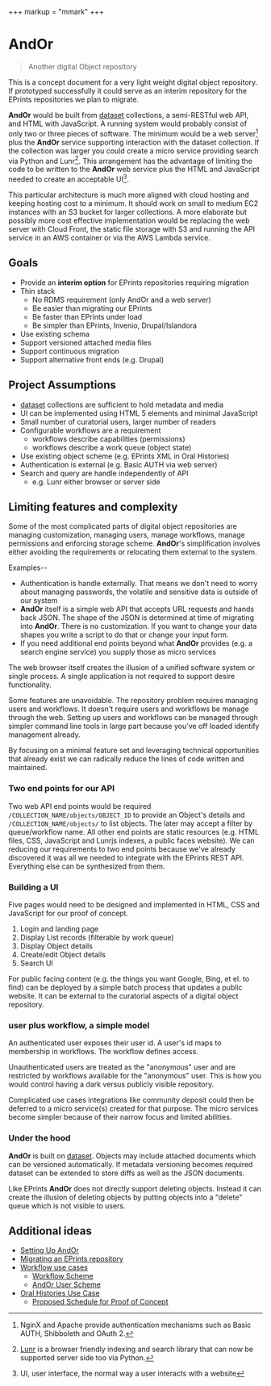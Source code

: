 +++
markup = "mmark"
+++


# AndOr

> <span class="red">An</span>other <span class="red">d</span>igital <span class="red">O</span>bject <span class="red">r</span>epository

This is a concept document for a very light weight digital object
repository. If prototyped successfully it could serve as an
interim repository for the EPrints repositories we plan to migrate.

**AndOr** would be built from [dataset](https://caltechlibrary.github.io/dataset)
collections, a semi-RESTful web API, and HTML with JavaScript.
A running system would probably consist of only two or three
pieces of software. The minimum would be a web server[^1] 
plus the **AndOr** service supporting interaction with the
dataset collection.  If the collection was larger you could create
a micro service providing search via Python and Lunr[^2].
This arrangement has the advantage of limiting the code to be written 
to the **AndOr** web service plus the HTML and JavaScript 
needed to create an acceptable UI[^3].

This particular architecture is much more aligned with 
cloud hosting and keeping hosting cost to a minimum. It should work
on small to medium EC2 instances with an S3 bucket for larger
collections. A more elaborate but possibly more cost effective
implementation would be replacing the web server with Cloud Front,
the static file storage with S3 and running the API service
in an AWS container or via the AWS Lambda service.


## Goals

+ Provide an __interim option__ for EPrints repositories requiring migration
+ Thin stack 
    + No RDMS requirement (only AndOr and a web server)
    + Be easier than migrating our EPrints
    + Be faster than EPrints under load
    + Be simpler than EPrints, Invenio, Drupal/Islandora
+ Use existing schema
+ Support versioned attached media files
+ Support continuous migration
+ Support alternative front ends (e.g. Drupal)


## Project Assumptions

+ [dataset](https://github.com/caltechlibrary/dataset) collections are sufficient to hold metadata and media
+ UI can be implemented using HTML 5 elements and minimal JavaScript
+ Small number of curatorial users, larger number of readers
+ Configurable workflows are a requirement
    + workflows describe capabilities (permissions)
    + workflows describe a work queue (object state)
+ Use existing object scheme (e.g. EPrints XML in Oral Histories)
+ Authentication is external (e.g. Basic AUTH via web server)
+ Search and query are handle independently of API
    + e.g. Lunr either browser or server side


## Limiting features and complexity

Some of the most complicated parts of digital object repositories
are managing customization, managing users, manage workflows,
manage permissions and enforcing storage scheme.  **AndOr**'s 
simplification involves either avoiding the requirements or relocating
them external to the system.  

Examples--

+ Authentication is handle externally. That means we don't need to worry about managing passwords, the volatile and sensitive data is outside of our system
+ **AndOr** itself is a simple web API that accepts URL requests 
and hands back JSON. The shape of the JSON is determined at time of
migrating into **AndOr**. There is no customization.  If you want to change your data shapes you write a script to do that or change your input form.
+ If you need additional end points beyond what **AndOr** provides (e.g. a search engine service) you supply those as micro services 

The web browser itself creates the illusion of a unified software system
or single process. A single application is not required to support desire
functionality.

Some features are unavoidable. The repository problem requires managing
users and workflows. It doesn't require users and workflows
be manage through the web. Setting up users and workflows can be 
managed through simpler command line tools in large part because 
you've off loaded identify management already. 

By focusing on a minimal feature set and leveraging technical
opportunities that already exist we can radically
reduce the lines of code written and maintained.

### Two end points for our API

Two web API end points would be required 
`/COLLECTION_NAME/objects/OBJECT_ID` to provide an Object's details 
and `/COLLECTION_NAME/objects/` to list objects. The later may 
accept a filter by queue/workflow name. All other end points are 
static resources (e.g. HTML files, CSS, JavaScript and 
Lunrjs indexes, a public faces website).  We can reducing our
requirements to two end  points because we've already discovered 
it was all we needed to integrate with the EPrints REST API.
Everything else can be synthesized from them.


### Building a UI

Five pages would need to be designed and implemented in HTML, CSS and
JavaScript for our proof of concept.

1. Login and landing page
2. Display List records (filterable by work queue)
3. Display Object details 
4. Create/edit Object details
5. Search UI

For public facing content (e.g. the things you want 
Google, Bing, et el. to find) can be deployed by a simple batch
process that updates a public website. It can be external to the
curatorial aspects of a digital object repository.

### user plus workflow, a simple model

An authenticated user exposes their user id. A user's id 
maps to membership in workflows. The workflow defines access.

Unauthenticated users are treated as the "anonymous" user and
are restricted by workflows available for the "anonymous" user. 
This is how you would control having a dark versus publicly 
visible repository.

Complicated use cases integrations like community deposit could 
then be deferred to a micro service(s) created for that purpose.
The micro services become simpler because of their narrow focus
and limited abilities.

### Under the hood

**AndOr** is built on [dataset](https://caltechlibrary.github.io/dataset).
Objects may include attached documents which can be versioned 
automatically. If metadata versioning becomes required dataset 
can be extended to store diffs as well as the JSON documents.

Like EPrints **AndOr** does not directly support deleting objects.
Instead it can create the illusion of deleting objects by putting
objects into a "delete" queue which is not visible to users.

## Additional ideas

+ [Setting Up AndOr](docs/Setting-up-AndOr.html)
+ [Migrating an EPrints repository](docs/migrating-eprints.html)
+ [Workflow use cases](docs/Workflow-Use-Cases.html)
    + [Workflow Scheme](docs/Workflow-Scheme.html)
    + [AndOr User Scheme](docs/User-Scheme.html)
+ [Oral Histories Use Case](docs/Oral-Histories-Use-Case.html)
    + [Proposed Schedule for Proof of Concept](docs/Schedule.html)



[^1]: NginX and Apache provide authentication mechanisms such as Basic AUTH, Shibboleth and OAuth 2.

[^2]: [Lunr](https://lunrjs.com) is a browser friendly indexing and search library that can now be supported server side too via Python.

[^3]: UI, user interface, the normal way a user interacts with a website
